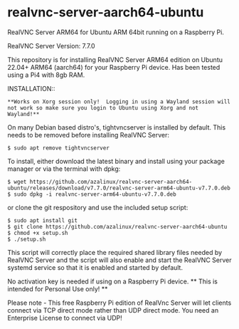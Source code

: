 # realvnc-server-aarch64-ubuntu
RealVNC Server ARM64 for Ubuntu ARM 64bit running on a Raspberry Pi.

RealVNC Server Version: 7.7.0

This repository is for installing RealVNC Server ARM64 edition on Ubuntu 22.04+ ARM64 (aarch64) for your Raspberry Pi device. Has been tested using a Pi4 with 8gb RAM.

INSTALLATION::

```**Works on Xorg session only!  Logging in using a Wayland session will not work so make sure you login to Ubuntu using Xorg and not Wayland!**```

On many Debian based distro's, tightvncserver is installed by default.  This needs to be removed before installing RealVNC Server:
```
$ sudo apt remove tightvncserver
```
To install, either download the latest binary and install using your package manager or via the terminal with dpkg:

```
$ wget https://github.com/azalinux/realvnc-server-aarch64-ubuntu/releases/download/v7.7.0/realvnc-server-arm64-ubuntu-v7.7.0.deb
$ sudo dpkg -i realvnc-server-arm64-ubuntu-v7.7.0.deb
```

or clone the git respository and use the included setup script:
```
$ sudo apt install git                           
$ git clone https://github.com/azalinux/realvnc-server-aarch64-ubuntu
$ chmod +x setup.sh
$ ./setup.sh
```
This script will correctly place the required shared library files needed by RealVNC Server and the script will also enable and start the RealVNC Server systemd service so that it is enabled and started by default.

No activation key is needed if using on a Raspberry Pi device. ** This is intended for Personal Use only! **

Please note - This free Raspberry Pi edition of RealVnc Server will let clients connect via TCP direct mode rather than UDP direct mode. You need an Enterprise License to connect via UDP!
